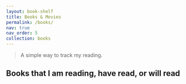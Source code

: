 ```yaml
---
layout: book-shelf
title: Books & Movies
permalink: /books/
nav: true
nav_order: 5
collection: books
---
```


> A simple way to track my reading.

## Books that I am reading, have read, or will read
